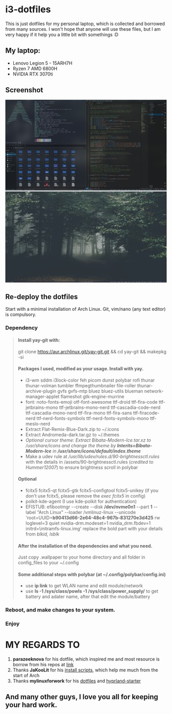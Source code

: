 # i3-dotfiles
This is just dotfiles for my personal laptop, which is collected and borrowed from many sources.
I won't hope that anyone will use these files, but I am very happy if it help you a little bit with somethings :D

## My laptop:
- Lenovo Legion 5 - 15ARH7H
- Ryzen 7 AMD 6800H
- NVIDIA RTX 3070ti

## Screenshot
![Screenshot1](/Screenshot/screenshot1.png "full")
![Screenshot2](/Screenshot/screenshot2.png "free")

## Re-deploy the dotfiles
Start with a minimal installation of Arch Linux.
Git, vim/nano (any text editor) is compulsory.

### Dependency
> #### Install yay-git with:
> git clone https://aur.archlinux.git/yay-git.git && cd yay-git && makepkg -si
> #### Packages I used, modified as your usage. Install with yay.
> - i3-wm sddm i3lock-color feh picom dunst polybar rofi thunar thunar-volman tumbler ffmpegthumbnailer file-roller thunar-archive-plugin gvfs gvfs-mtp bluez bluez-utils blueman network-manager-applet flameshot gtk-engine-murrine
> - font: noto-fonts-emoji otf-font-awesome ttf-droid ttf-fira-code ttf-jetbrains-mono ttf-jetbrains-mono-nerd ttf-cascadia-code-nerd ttf-cascadia-mono-nerd ttf-fira-mono ttf-fira-sans ttf-firacode-nerd ttf-nerd-fonts-symbols ttf-nerd-fonts-symbols-mono
ttf-meslo-nerd
> - Extract Flat-Remix-Blue-Dark.zip to ~/.icons
> - Extract Andromeda-dark.tar.gz to ~/.themes
> - <em>Optional cursor theme: Extract Bibata-Modern-Ice.tar.xz to /usr/share/icons and change the theme by <strong>Interits=Bibata-Modern-Ice</strong> in <strong>/usr/share/icons/default/index.theme</strong></em>
> - Make a udev rule at <em>/usr/lib/udev/rules.d/90-brightnessctl.rules</em> with the details in /assets/90-brightnessctl.rules (<em>credited to Hummer12007</em>) to ensure brightness scroll in polybar
>
> #### Optional
> - fcitx5 fcitx5-qt fcitx5-gtk fcitx5-configtool fcitx5-unikey (if you don't use fcitx5, please remove the <em>exec fcitx5</em> in config)
> - polkit-kde-agent (I use kde-polkit for authentication)
> - EFISTUB: efibootmgr --create --disk <strong>/dev/nvme0n1</strong> --part <strong>1</strong> --label "Arch Linux" --loader /vmlinuz-linux --unicode 'root=UUID=<strong>b90413d66-2e64-48c4-967b-831270e3d425</strong> rw loglevel=3 quiet nvidia-drm.modeset=1 nvidia_drm.fbdev=1 initrd=\initramfs-linux.img'
> replace the bold part with your details from <em>blkid, lsblk</em>
>
> #### After the installation of the dependencies and what you need.
> Just copy .wallpaper to your home directory and all folder in config_files to your ~/.config
>
> #### Some additional steps with polybar (at ~/.config/polybar/config.ini)
> - use <strong>ip link</strong> to get WLAN name and edit module/network
> - use <strong>ls -1 /sys/class/powls -1 /sys/class/power_supply/</strong> to get battery and adater name, after that edit the module/battery

### Reboot, and make changes to your system.
### Enjoy

# MY REGARDS TO
1. **parazeeknova** for his dotfile, which inspired me and most resource is borrow from his repos at [link](https://github.com/parazeeknova/dotfiles/tree/main)
2. Thanks **JaKooLit** for his [install scripts](https://github.com/JaKooLit/Arch-Hyprland), which help me much from the start of Arch
3. Thanks **mylinuxforwork** for his [dotfiles](https://github.com/mylinuxforwork/dotfiles) and [hyprland-starter](https://github.com/mylinuxforwork/hyprland-starter)
## And many other guys, I love you all for keeping your hard work.